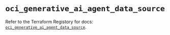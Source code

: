 # `oci_generative_ai_agent_data_source`

Refer to the Terraform Registory for docs: [`oci_generative_ai_agent_data_source`](https://registry.terraform.io/providers/oracle/oci/6.18.0/docs/resources/generative_ai_agent_data_source).
